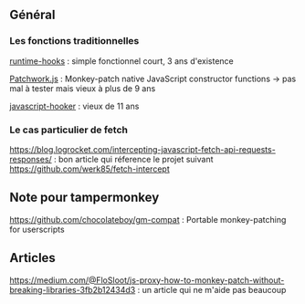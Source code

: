 ## Général

### Les fonctions traditionnelles

[runtime-hooks](https://github.com/gaoding-inc/runtime-hooks) : simple fonctionnel court, 3 ans d'existence

[Patchwork.js](https://github.com/jamesallardice/patchwork.js/) : Monkey-patch native JavaScript constructor functions 
-> pas mal à tester mais vieux à plus de 9 ans

[javascript-hooker](https://github.com/cowboy/javascript-hooker) : vieux de 11 ans

### Le cas particulier de fetch
https://blog.logrocket.com/intercepting-javascript-fetch-api-requests-responses/ : bon article qui réference le projet suivant
https://github.com/werk85/fetch-intercept

## Note pour tampermonkey

https://github.com/chocolateboy/gm-compat : Portable monkey-patching for userscripts 

## Articles

https://medium.com/@FloSloot/js-proxy-how-to-monkey-patch-without-breaking-libraries-3fb2b12434d3 : un article qui ne m'aide pas beaucoup
